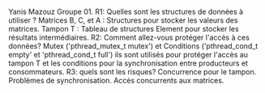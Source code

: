 Yanis Mazouz Groupe 01.
R1: Quelles sont les structures de données à utiliser ?
Matrices B, C, et A : Structures pour stocker les valeurs des matrices.
Tampon T : Tableau de structures Element pour stocker les résultats intermédiaires.
R2: Comment allez-vous protéger l'accès à ces données?
Mutex ('pthread_mutex_t mutex') et Conditions ('pthread_cond_t empty' et 'pthread_cond_t full') ils sont utilisés pour protéger l'accès au tampon T et les conditions 
pour la synchronisation entre producteurs et consommateurs.
R3: quels sont les risques?
Concurrence pour le tampon.
Problèmes de synchronisation.
Accès concurrents aux matrices.
